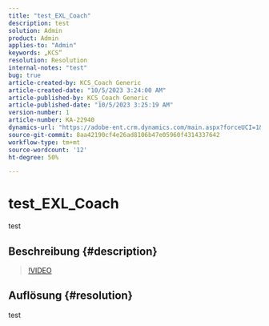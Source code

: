```yaml
---
title: "test_EXL_Coach"
description: test
solution: Admin
product: Admin
applies-to: "Admin"
keywords: „KCS“
resolution: Resolution
internal-notes: "test"
bug: true
article-created-by: KCS_Coach Generic
article-created-date: "10/5/2023 3:24:00 AM"
article-published-by: KCS_Coach Generic
article-published-date: "10/5/2023 3:25:19 AM"
version-number: 1
article-number: KA-22940
dynamics-url: "https://adobe-ent.crm.dynamics.com/main.aspx?forceUCI=1&pagetype=entityrecord&etn=knowledgearticle&id=4470a09a-2e63-ee11-be6e-6045bd006149"
source-git-commit: 8aa42190cf4e26ad8106b47e05960f4314337642
workflow-type: tm+mt
source-wordcount: '12'
ht-degree: 50%

---
```


# test_EXL_Coach


test

## Beschreibung {#description}



>[!VIDEO](https://video.tv.adobe.com/v/18696?quality=9&amp;learn=on)




## Auflösung {#resolution}


test
